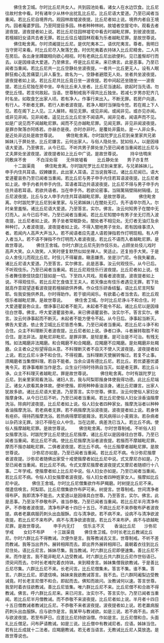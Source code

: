 <!-- { "loadSidebar": true } -->
　　佛住舍卫城。尔时比丘尼共女人。共到园池处看。诸女人在水边饮食。比丘尼往故村舍中看。时有诸年少从林中出扰乱比丘尼。比丘尼语大爱道。乃至已闻者当重闻。若比丘尼自境界内。观园林故墟波夜提。比丘尼者如上说。境界内者自王境内。园者庵婆罗园。乃至阿提目多园。林者种种林树。故墟者空屋宅中。观看去者波夜提。波夜提者如上说。若比丘尼往园林墟宅中看去时越毗尼罪。到彼波夜提。若檀越妇女请共去者无罪。若比丘往丘墟园林观看为乐者越毗尼罪。是故世尊说。
　　佛住毗舍离。尔时须阇提比丘尼。是优陀夷本二。语优陀夷言。尊者。我明日当守房可来看。时比丘尼尽入聚落乞食。时优陀夷着衣持钵入比丘尼精舍。二人共在房后。各出身坐蹲踞相向欲心相视。时有老病比丘尼出欲便利。见已羞惭却行而去。以是因缘语大爱道。乃至佛言。呼是比丘尼来。来已佛言。此是恶事。乃至已闻者当重闻。若比丘尼共一比丘空静处坐波夜提。一者共一比丘更无人。设有人眠醉狂痴心乱苦痛婴儿非人畜生。故名为一。空静者避隈无人处。坐者共坐波夜提。波夜提者如上说。若比丘尼共比丘竟日坐一波夜提。若中间起还坐随坐一一波夜提。若比丘尼独在房中坐。卒有比丘来入坐者。比丘尼当速起。欲起时当先语。勿使比丘怪。若言何故起。当语。世尊制戒我不得共比丘独坐。若减七岁男亦犯齐几时名坐。如取食乞出家人顷。若有净人。作事行来出入。不断无罪。若房户向道。有行人。不断者无罪。若行人断者波夜提。若净人眠时当弹指令觉。若在阁上下人见。若在阁下上人见。三人展转。相见无罪。或见非闻。或闻非见。或亦见亦闻。或非见非闻。见非闻者。遥见比丘比丘尼坐不闻语声。闻非见者。闻语声而不见。如是广说见而不闻越毗尼罪。闻而不见亦越毗尼罪。见闻无罪。非见非闻波夜提。是罪亦聚落亦阿练若。亦昼亦是夜。亦时亦非时。是覆处非露处。是一人非众多。是近处非远处是故世尊说。
　　佛住毗舍离。尔时跋陀罗比丘尼到亲里家共兄弟姊妹儿于屏处坐。比丘尼嫌言。云何出家人。与俗人隐处坐。犹如俗人。以是因缘语大爱道。乃至佛言。从今已后。不听共男子屏处坐乃至已闻者当重闻若比丘尼与丈夫屏处坐波夜提。波夜提者如上比丘中广说。是故世尊说。
　　持伞佉啁床　　同敷床不舍
　　不白淫处宿　　无伴故墟看
　　比丘静处坐　　男子亦复然
　　十二跋渠竟
　　佛住毗舍离。尔时跋陀罗比丘尼到亲里家。与兄弟姊妹儿。申手内住共耳语。奴婢嫌言。此出家人耳语。正当说我等过。诸比丘尼闻已。语大爱道瞿昙弥乃至已闻者当重闻。若比丘尼与男子申手内住若耳语波夜提。比丘尼者如上说。申手内者共申手内住。耳语者耳边共语波夜提。比丘尼不得与男子申手内住共语若耳语。若欲共语者。当在申手外。若欲论密事。当隔篱隔壁隔树隔缦。比丘尼波夜提。比丘与女人申手内住共耳语越毗尼罪。是故世尊说。
　　佛住毗舍离。尔时跋陀罗比丘尼到亲里家。与兄弟姊妹儿在闇处无灯。先不语卒尔而入。尔时亲里羞惭。诸比丘尼语大爱道。乃至答言。实尔。佛言。汝云何知男子在闇中无灯而入。从今已后不听。乃至已闻者当重闻。若比丘尼知闇中有男子坐无灯而入波夜提。比丘尼者如上说。男子坐者常眠卧处。闇处者不相见处。无灯者无油灯及余种种灯。入者波夜提。波夜提者如上说。不得入闇地男子坐处。若有因缘事须入者。若闻内人高声大声当入。若不闻语者应先遣人语若弹指若作灯明现相。有人呼入者当入。若不语不弹指不作灯明而入者波夜提。若比丘不语而入者越毗尼罪。是故世尊说。
　　佛住王舍城。尔时六群比丘尼先到作伎乐处。占顾坐处伎儿戏时高声大笑。众人效笑。人笑时便复默然似如坐禅人。笑适止。还复拍手大笑。于是众人舍伎儿而观比丘尼。时伎儿不得雇直。瞋恚嫌责。坐是沙门尼。令我失雇直。诸比丘尼语大爱道。乃至答言。实尔佛言。此是恶事。汝云何观伎乐。从今已后。不听观伎乐。乃至已闻者当重闻。若比丘尼观伎乐行波夜提。比丘尼者如上说。伎乐者舞伎歌伎铙盘打鼓如是一切。下至四人共戏。观看者波夜提。波夜提者如上说。不得观伎乐。若比丘尼乞食值王王夫人。若天像出有伎乐者遇见无罪。若下处就高作意窥望逐看波夜提若檀越欲供养佛。作众伎乐研香结鬘。语比丘尼言阿梨耶。佐我安施供养具。尔时得助作。若于彼间闻乐。有欲着心者当舍去。若比丘观伎乐者越毗尼罪。是故世尊说。
　　佛住舍卫城。尔时比丘尼诤斗不和合住。时大爱道瞿昙弥众主。僧诤事已起者不能灭。未起者不能令不起。诸比丘尼以是因缘往白世尊。佛言。呼大爱道瞿昙弥来。来已佛语瞿昙弥。汝实尔不。答言实尔。佛言。汝云何诤事起而不断灭。未起者不能方便令不起。从今日后。诤事起当断灭。佛告大爱道。依止舍卫城比丘尼皆悉令集。乃至已闻者当重闻。若比丘尼斗诤不和合住。众主不料理断灭者波夜提。比丘尼者如上说。诤者口诤。斗者展转取胜不和合住。是法非法。是毗尼非毗尼。是罪非罪。是轻是重。是可治是不可治。有残无残。如法羯磨非法羯磨。和合羯磨不和合羯磨。应羯磨不应羯磨。是处羯磨非处羯磨。众主者众之标望得自从意。不料理断灭者不自灭不使人灭波夜提。波夜提者如上说。若比丘尼斗诤不和合住。不得视置。当料理断灭使展转悔过。若复不止事。须羯磨者当集僧料理。若自不能者。当余众请有德比丘尼。若比丘。若优婆塞优婆夷令灭。若诤事难断当作是念。众生业行待时待熟自当灭。如是者无罪。若比丘斗诤。众主不料理灭者越毗尼。罪是故世尊说。
　　佛住毗舍离。尔时有跋陀罗比丘尼。到亲里家观看洗浴。诸妇人言。我与阿梨耶揩身体使我得功德。此比丘尼端正。诸女人欲看其身体故。便听使揩。即用种种香油涂身。诸比丘尼嫌言。出家人犹故多欲。诸比丘尼语大爱道。乃至答言。实尔世尊。佛言。汝云何使俗人家妇女揩摩身体。从今日已后不听。乃至已闻者当重闻。若比丘尼使俗人妇女涂香油揩摩洗浴。除病时波夜提。比丘尼者如上说。俗人妇女者四种家女。揩摩洗浴者以种种香油揩摩洗浴。若老病者无罪。若不病揩摩洗浴波夜提。波夜提者如上说。若身体有疮疥。得持药揩摩洗浴。若热病得摩耶披屑涂。若风病得以小麦屑涂。若杂病者以杂药涂无罪。涂已不得在众人中住。当在边房。病差洗已当入。若比丘不病。使俗人揩摩越毗尼罪。是故世尊说。
　　佛住毗舍离。尔时世尊制戒。不听俗人妇女揩摩洗浴。时跋陀罗比丘尼使比丘尼揩摩。诸比丘尼以是因缘往白世尊。乃至已闻者当重闻。若比丘尼不病。使比丘尼揩摩洗浴者波夜提。若揩而不摩越毗尼罪。摩而不揩亦越毗尼罪。二俱者波夜提。若比丘不病。令比丘揩摩者越毗尼罪。是故世尊说。
　　沙弥尼亦如是。乃至已闻者当重闻。若比丘尼不病。令沙弥尼揩摩者波夜提。沙弥尼者随佛出家受十戒使揩摩者如比丘尼中说。式叉摩尼亦如是。乃至已闻者当重闻。若比丘尼不病。令式叉摩尼揩摩者波夜提式叉摩尼者随顺行十八事。二年学戒。使揩摩者如上比丘尼中说。俗人妇女亦如是。乃至已闻者当重闻。若比丘尼不病。令俗人妇女揩摩者波夜提。俗人妇女者四种姓家女人。揩摩如比丘尼中说。
　　佛住王舍城。尔时比丘尼僧集欲作布萨羯磨。时树提比丘尼不来。僧遣信唤言。阿梨耶。比丘尼僧集欲作布萨可来。树提言。世尊制戒。世间清净者得布萨。我即清净不能去。大爱道以是因缘具白世尊。乃至答言。实尔。佛言。此是恶事。乃至汝不恭敬布萨。谁当恭敬。乃至已闻者当重闻。若比丘尼半月清净布萨。不恭敬者波夜提。清净布萨者十四日十五日。不病比丘尼不来恭敬布萨者波夜提。病者老羸病服药刺头出血服酥。应与清净欲。若不病不来。设病不与清净欲波夜提。若比丘尼不来布萨。病不与清净欲波夜提。若比丘不来布萨。病不与欲越毗尼罪。是故世尊说。
　　申手内无灯　　伎乐主不灭
　　香油比丘尼　　沙弥尼学戒
　　女妇不布萨　　十三跋渠竟
　　佛住舍卫城。尔时长老比丘教诫比丘尼。尔时六群比丘不得教诫。次便作是言。我等教诫去又言。世尊制戒。不听不差而教诫。我等当出界外。展转相拜而去。即出界外展转相拜已。晨朝着衣往到比丘尼住处。语比丘尼言。姊妹尽集。我当教诫。时六群比丘尼即便速集。善比丘尼不来。而作是言。我不能非毗尼人边受教诫。时六群比丘共六群比丘尼作世俗语已。须臾间而去。尔时长老难陀着衣持钵。来到精舍言。姊妹集僧我欲教诫。于是善比丘尼尽集。六群比丘尼不来。长老问言。比丘尼僧集未。答言不集。谁不集。答言。六群比丘尼。即遣信唤。姊妹来我欲教诫答言。我不去。已六群阿阇梨边受教诫竟。时长老言尼僧不和合。即起而去。佛知而故问。汝教诫何以速。答言世尊。我至时着衣往欲教诫。善比丘尼皆集。唯六群比丘尼不来。比丘尼僧不和合故不得教诫。佛言。呼六群比丘尼来。来已问言。汝实尔不。答言实尔。乃至已闻者当重闻。若比丘尼半月僧教诫。而不恭敬不来波夜提。比丘尼者如上说。半月者十四日十五日僧教诫者教诫比丘尼。不恭敬不来者波夜提。波夜提者如上说。若老羸病服药刺头出血服酥。应与欲作是言。我某甲与教诫欲。如是三说。若不病不去。病不与欲波夜提。若至布萨日。应差比丘尼持欲诣僧。作如是言。比丘尼僧和合。头面礼比丘僧足。问布萨请教诫。如是三说。比丘僧中有教诫尼者。应语。姊妹当住。若有比丘成就十二法者。应羯磨教诫。若无者当语言。无教诫比丘尼人莫放逸。是故世尊说也。
